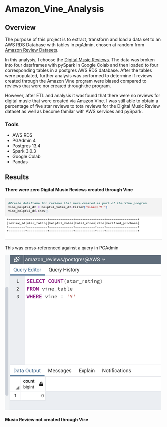 # Amazon_Vine_Analysis

## Overview
The purpose of this project is to extract, transform and load a data set to an AWS RDS Database with tables in pgAdmin, chosen at random from [Amazon Review Datasets](https://s3.amazonaws.com/amazon-reviews-pds/tsv/index.txt).

In this analysis, I choose the [Digital Music Reviews](https://s3.amazonaws.com/amazon-reviews-pds/tsv/amazon_reviews_us_Digital_Music_Purchase_v1_00.tsv.gz).  The data was broken into four dataframes with pySpark in Google Colab and then loaded to four corresponding tables in a postgres AWS RDS database.  After the tables were populated, further analysis was performed to determine if reviews created through the Amazon Vine program were biased compared to reviews that were not created through the program.  

However, after ETL and analysis it was found that there were no reviews for digital music that were created via Amazon Vine.  I was still able to obtain a percentage of five star reviews to total reviews for the Digital Music Review dataset as well as become familar with AWS services and pySpark.

### Tools
- AWS RDS 
- PGAdmin 4
- Postgres 13.4
- Spark 3.0.3
- Google Colab
- Pandas

## Results

#### There were zero Digital Music Reviews created through Vine
![DataFrameVine](/Images/vine_df.png)

This was cross-referenced against a query in PGAdmin

<img src="https://github.com/NinaQuik/Amazon_Vine_Analysis/blob/main/Images/Vine_query.png" width="500" height="500">

#### Music Review not created through Vine
